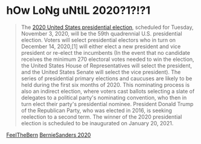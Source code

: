 # hOw LoNg uNtIL 2020?1?!?1

> The [2020 United States presidential election](https://en.wikipedia.org/wiki/2020_United_States_presidential_election), scheduled for Tuesday, November 3, 2020, will be the 59th quadrennial U.S. presidential election. Voters will select presidential electors who in turn on December 14, 2020,[1] will either elect a new president and vice president or re-elect the incumbents (In the event that no candidate receives the minimum 270 electoral votes needed to win the election, the United States House of Representatives will select the president, and the United States Senate will select the vice president). The series of presidential primary elections and caucuses are likely to be held during the first six months of 2020. This nominating process is also an indirect election, where voters cast ballots selecting a slate of delegates to a political party's nominating convention, who then in turn elect their party's presidential nominee.
> President Donald Trump of the Republican Party, who was elected in 2016, is seeking reelection to a second term. The winner of the 2020 presidential election is scheduled to be inaugurated on January 20, 2021.

[FeelTheBern](https://feelthebern.org/)
[BernieSanders 2020](https://berniesanders.com/)
